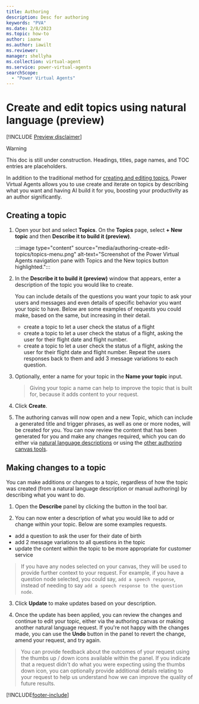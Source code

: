 ```yaml
---
title: Authoring
description: Desc for authoring
keywords: "PVA"
ms.date: 2/8/2023
ms.topic: how-to
author: iaanw
ms.author: iawilt
ms.reviewer: 
manager: shellyha
ms.collection: virtual-agent
ms.service: power-virtual-agents
searchScope:
  - "Power Virtual Agents"
---
```


# Create and edit topics using natural language (preview)

[!INCLUDE [Preview disclaimer](includes/cc-beta-prerelease-disclaimer.md)]

> [!WARNING]
>  
> This doc is still under construction. Headings, titles, page names, and TOC entries are placeholders.

In addition to the traditional method for [creating and editing topics](../authoring-create-edit-topics.md), Power Virtual Agents allows you to use create and iterate on topics by describing what you want and having AI build it for you, boosting your productivity as an author significantly. 

## Creating a topic

1. Open your bot and select **Topics**. On the **Topics** page, select **+ New topic** and then **Describe it to build it (preview)**.

   :::image type="content" source="media/authoring-create-edit-topics/topics-menu.png" alt-text="Screenshot of the Power Virtual Agents navigation pane with Topics and the New topics button highlighted.":::

2. In the **Describe it to build it (preview)** window that appears, enter a description of the topic you would like to create. 
   
   You can include details of the questions you want your topic to ask your users and messages and even details of specific behavior you want your topic to have. Below are some examples of requests you could make, based on the same, but increasing in their detail.
   
   - create a topic to let a user check the status of a flight
   - create a topic to let a user check the status of a flight, asking the user for their flight date and flight number.
   - create a topic to let a user check the status of a flight, asking the user for their flight date and flight number. Repeat the users responses back to them and add 3 message variations to each question.

3. Optionally, enter a name for your topic in the **Name your topic** input.
   
   > Giving your topic a name can help to improve the topic that is built for, because it adds content to your request. 
   
4. Click **Create**.
   
5. The authoring canvas will now open and a new Topic, which can include a generated title and trigger phrases, as well as one or more nodes, will be created for you. You can now review the content that has been generated for you and make any changes required, which you can do either via [natural language descriptions]() or using the [other authoring canvas tools](../authoring-create-edit-topics.md).

## Making changes to a topic

You can make additions or changes to a topic, regardless of how the topic was created (from a natural language description or manual authoring) by describing what you want to do.

1. Open the **Describe** panel by clicking the button in the tool bar.
   
2. You can now enter a description of what you would like to add or change within your topic. Below are some examples requests.

- add a question to ask the user for their date of birth
- add 2 message variations to all questions in the topic
- update the content within the topic to be more appropriate for customer service

> If you have any nodes selected on your canvas, they will be used to provide further context to your request. For example, if you have a question node selected, you could say, `add a speech response`, instead of needing to say `add a speech response to the question node`.

3. Click **Update** to make updates based on your description.
   
4. Once the update has been applied, you can review the changes and continue to edit your topic, either via the authoring canvas or making another natural language request. If you're not happy with the changes made, you can use the **Undo** button in the panel to revert the change, amend your request, and try again.

> You can provide feedback about the outcomes of your request using the thumbs up / down icons available within the panel. If you indicate that a request didn't do what you were expecting using the thumbs down icon, you can optionally provide additional details relating to your request to help us understand how we can improve the quality of future results. 

[!INCLUDE[footer-include](includes/footer-banner.md)]